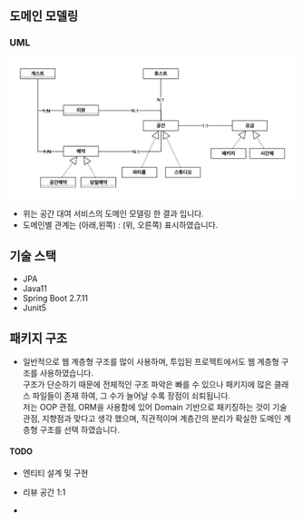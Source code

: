 ## 도메인 모델링

### UML
![](src/domain.png)

* 위는 공간 대여 서비스의 도메인 모델링 한 결과 입니다.
* 도메인별 관계는 (아래,왼쪽) : (위, 오른쪽) 표시하였습니다.


## 기술 스택
* JPA
* Java11
* Spring Boot 2.7.11
* Junit5

## 패키지 구조
* 일반적으로 웹 계층형 구조를 많이 사용하며, 투입된 프로젝트에서도 웹 계층형 구조를 사용하였습니다.<br>
구조가 단순하기 때문에 전체적인 구조 파악은 빠를 수 있으나 패키지에 많은 클래스 파일들이 존재 하여, 그 수가 늘어날 수록 장점이 쇠퇴됩니다.<br>
저는 OOP 관점, ORM을 사용함에 있어 Domain 기반으로 패키징하는 것이 기술 관점, 지향점과 맞다고 생각 했으며, 직관적이며 계층간의 분리가 확실한 도메인 계층형 구조를 선택 하였습니다.






#### TODO
- 엔티티 설계 및 구현

- 리뷰 공간 1:1
-  
